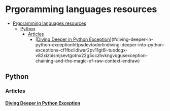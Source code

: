 # Prgoramming languages resources

<!--toc:start-->
- [Prgoramming languages resources](#prgoramming-languages-resources)
  - [Python](#python)
    - [Articles](#articles)
      - [[Diving Deeper in Python Exception](https://dev.to/derlin/diving-deeper-into-python-exceptions-cf1?fbclid=IwAR2pV11gT6i-TUodCGx-V82xizB_IsmjSeVtgotNx22G5Cczh_vkNGVQGus#exception-chaining-and-the-magic-of-raw-context-endraw-)](#diving-deeper-in-python-exceptionhttpsdevtoderlindiving-deeper-into-python-exceptions-cf1fbclidiwar2pv11gt6i-tuodcgx-v82xizbismjsevtgotnx22g5cczhvkngvqgusexception-chaining-and-the-magic-of-raw-context-endraw)
<!--toc:end-->

## Python

### Articles

#### [Diving Deeper in Python Exception](https://dev.to/derlin/diving-deeper-into-python-exceptions-cf1?fbclid=IwAR2pV11gT6i-TUodCGx-V82xizB_IsmjSeVtgotNx22G5Cczh_vkNGVQGus#exception-chaining-and-the-magic-of-raw-context-endraw-)
